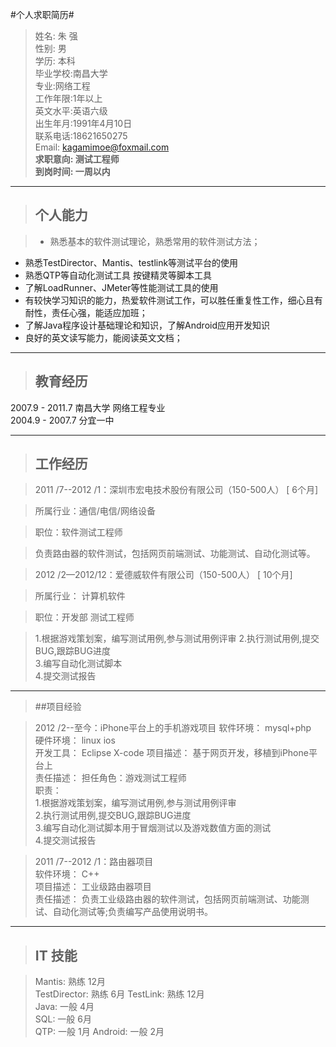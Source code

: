#个人求职简历#

> 姓名: 朱 强	  
性别: 男	 
学历: 本科 	 
毕业学校:南昌大学  
> 专业:网络工程	   		  
工作年限:1年以上  
英文水平:英语六级	
出生年月:1991年4月10日  
联系电话:18621650275	 
Email: kagamimoe@foxmail.com  
>**求职意向: 测试工程师**  
>**到岗时间: 一周以内**

----------

>## 个人能力 	 

>- 熟悉基本的软件测试理论，熟悉常用的软件测试方法； 
- 熟悉TestDirector、Mantis、testlink等测试平台的使用
- 熟悉QTP等自动化测试工具 按键精灵等脚本工具  
- 了解LoadRunner、JMeter等性能测试工具的使用 
- 有较快学习知识的能力，热爱软件测试工作，可以胜任重复性工作，细心且有耐性，责任心强，能适应加班；
- 了解Java程序设计基础理论和知识，了解Android应用开发知识
- 良好的英文读写能力，能阅读英文文档； 

----------
>## 教育经历
2007.9 - 2011.7  南昌大学 网络工程专业  
2004.9 - 2007.7  分宜一中 

----------


>## 工作经历 	

>2011 /7--2012 /1：深圳市宏电技术股份有限公司（150-500人） [ 6个月]

>所属行业：通信/电信/网络设备

>职位：软件测试工程师

>负责路由器的软件测试，包括网页前端测试、功能测试、自动化测试等。

>2012 /2—2012/12：爱德威软件有限公司（150-500人） [ 10个月]

>所属行业：	计算机软件

>职位：开发部	测试工程师

>1.根据游戏策划案，编写测试用例,参与测试用例评审 
>2.执行测试用例,提交BUG,跟踪BUG进度  
>3.编写自动化测试脚本  
>4.提交测试报告

-------------

>##项目经验

> 2012 /2--至今：iPhone平台上的手机游戏项目 
软件环境：	mysql+php  
硬件环境：	linux ios  
开发工具：	Eclipse  X-code
项目描述：	基于网页开发，移植到iPhone平台上  
责任描述：	担任角色：游戏测试工程师   
职责：   
1.根据游戏策划案，编写测试用例,参与测试用例评审   
2.执行测试用例,提交BUG,跟踪BUG进度   
3.编写自动化测试脚本用于冒烟测试以及游戏数值方面的测试   
4.提交测试报告  

> 2011 /7--2012 /1：路由器项目  
软件环境：	C++  
项目描述：	工业级路由器项目  
责任描述：	负责工业级路由器的软件测试，包括网页前端测试、功能测试、自动化测试等;负责编写产品使用说明书。 

-------------

>## IT 技能 ##

>Mantis:	     熟练	   12月	   
TestDirector:	熟练	6月 
TestLink:  熟练  12月  
Java:	  一般	4月  
SQL:  	  一般	6月  
QTP:	      一般	1月 
Android:   一般 2月  
